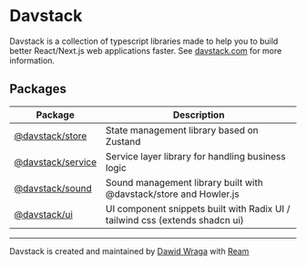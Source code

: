 # Davstack

Davstack is a collection of typescript libraries made to help you to build better React/Next.js web applications faster. See [davstack.com](https://davstack.com) for more information.

## Packages

| Package                                                    | Description                                                                  |
| ---------------------------------------------------------- | ---------------------------------------------------------------------------- |
| [@davstack/store](https://davstack.com/store/overview)     | State management library based on Zustand                                    |
| [@davstack/service](https://davstack.com/service/overview) | Service layer library for handling business logic                            |
| [@davstack/sound](https://davstack.com/sound/overview)     | Sound management library built with @davstack/store and Howler.js            |
| [@davstack/ui](https://davstack.com/ui/overview)           | UI component snippets built with Radix UI / tailwind css (extends shadcn ui) |

---

Davstack is created and maintained by [Dawid Wraga](https://github.com/DawidWraga) with [Ream](https://www.reamapp.com)
